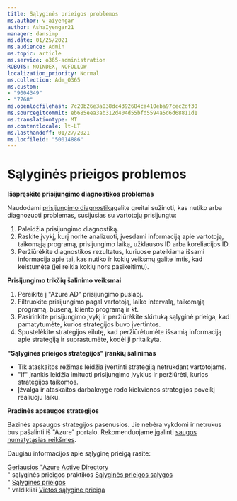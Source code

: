 ```yaml
---
title: Sąlyginės prieigos problemos
ms.author: v-aiyengar
author: AshaIyengar21
manager: dansimp
ms.date: 01/25/2021
ms.audience: Admin
ms.topic: article
ms.service: o365-administration
ROBOTS: NOINDEX, NOFOLLOW
localization_priority: Normal
ms.collection: Adm_O365
ms.custom:
- "9004349"
- "7768"
ms.openlocfilehash: 7c20b26e3a038dc4392684ca410eba97cec2df30
ms.sourcegitcommit: eb685eea3ab312d404d55bfd5594a5d6d68811d1
ms.translationtype: MT
ms.contentlocale: lt-LT
ms.lasthandoff: 01/27/2021
ms.locfileid: "50014886"
---
```

# <a name="conditional-access-issues"></a>Sąlyginės prieigos problemos

**Išspręskite prisijungimo diagnostikos problemas**

Naudodami [prisijungimo diagnostiką](https://portal.azure.com/#blade/Microsoft_AAD_IAM/ActiveDirectoryMenuBlade/diagnose/symptomId/ms_aad_dxp_signin_caDiagnoseAndSolveSummarySymptom)galite greitai sužinoti, kas nutiko arba diagnozuoti problemas, susijusias su vartotojų prisijungtu:

1. Paleidžia prisijungimo diagnostiką.
1. Raskite įvykį, kurį norite analizuoti, įvesdami informaciją apie vartotoją, taikomąją programą, prisijungimo laiką, užklausos ID arba koreliacijos ID.
1. Peržiūrėkite diagnostikos rezultatus, kuriuose pateikiama išsami informacija apie tai, kas nutiko ir kokių veiksmų galite imtis, kad keistumėte (jei reikia kokių nors pasikeitimų).

**Prisijungimo trikčių šalinimo veiksmai** 

1. Pereikite į "Azure AD" prisijungimo puslapį.
1. Filtruokite prisijungimo pagal vartotoją, laiko intervalą, taikomąją programą, būseną, kliento programą ir kt.
1. Pasirinkite prisijungimo įvykį ir peržiūrėkite skirtuką sąlyginė prieiga, kad pamatytumėte, kurios strategijos buvo įvertintos.
1. Spustelėkite strategijos eilutę, kad peržiūrėtumėte išsamią informaciją apie strategiją ir suprastumėte, kodėl ji pritaikyta.

**"Sąlyginės prieigos strategijos" įrankių šalinimas**

- Tik ataskaitos režimas leidžia įvertinti strategiją netrukdant vartotojams.
- "If" įrankis leidžia imituoti prisijungimo įvykius ir peržiūrėti, kurios strategijos taikomos.
- Įžvalga ir ataskaitos darbaknygė rodo kiekvienos strategijos poveikį realiuoju laiku.

**Pradinės apsaugos strategijos**

Bazinės apsaugos strategijos pasenusios. Jie nebėra vykdomi ir netrukus bus pašalinti iš "Azure" portalo. Rekomenduojame įgalinti [saugos numatytąsias reikšmes](https://docs.microsoft.com/azure/active-directory/fundamentals/concept-fundamentals-security-defaults).

Daugiau informacijos apie sąlyginę prieigą rasite:

[Geriausios "Azure Active Directory](https://docs.microsoft.com/azure/active-directory/conditional-access/best-practices)  
 " sąlyginės prieigos praktikos [Sąlyginės prieigos sąlygos](https://docs.microsoft.com/azure/active-directory/conditional-access/best-practices)  
 " [Sąlyginės prieigos](https://docs.microsoft.com/azure/active-directory/conditional-access/controls)  
 " valdikliai [Vietos sąlygine prieiga](https://docs.microsoft.com/azure/active-directory/conditional-access/location-condition)
